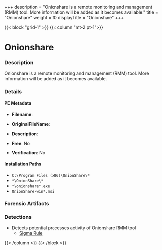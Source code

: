 +++
description = "Onionshare is a remote monitoring and management (RMM) tool. More information will be added as it becomes available."
title = "Onionshare"
weight = 10
displayTitle = "Onionshare"
+++


{{< block "grid-1" >}}
{{< column "mt-2 pt-1">}}

# Onionshare


### Description

Onionshare is a remote monitoring and management (RMM) tool. More information will be added as it becomes available.




### Details


#### PE Metadata
- **Filename**: 
- **OriginalFileName**: 
- **Description**: 


- **Free**: No

- **Verification**: No




#### Installation Paths
- `C:\Program Files (x86)\OnionShare\*`
- `*\OnionShare\*`
- `*\onionshare*.exe`
- `OnionShare-win*.msi`

### Forensic Artifacts






### Detections
- Detects potential processes activity of Onionshare RMM tool
  - [Sigma Rule](https://github.com/magicsword-io/LOLRMM/blob/main/detections/sigma/onionshare_processes_sigma.yml)




{{< /column >}}
{{< /block >}}
